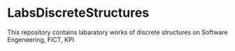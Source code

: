 # LabsDiscreteStructures
This repository contains labaratory works of discrete structures on Software Engeneering, FICT, KPI
